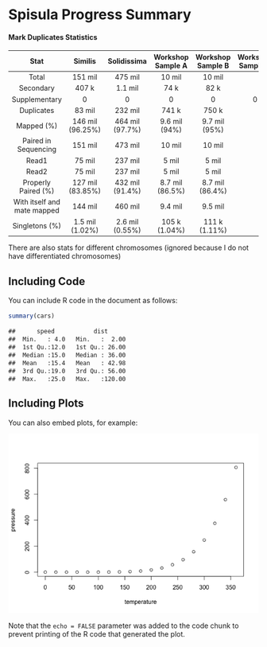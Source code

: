 Spisula Progress Summary
================

#### Mark Duplicates Statistics

|            Stat             |     Similis      |   Solidissima   | Workshop Sample A | Workshop Sample B | Workshop Sample C | Workshop Sample D |
| :-------------------------: | :--------------: | :-------------: | :---------------: | :---------------: | :---------------: | :---------------: |
|            Total            |     151 mil      |     475 mil     |      10 mil       |      10 mil       |                   |                   |
|          Secondary          |      407 k       |     1.1 mil     |       74 k        |       82 k        |                   |                   |
|        Supplementary        |        0         |        0        |         0         |         0         |         0         |                   |
|         Duplicates          |      83 mil      |     232 mil     |       741 k       |       750 k       |                   |                   |
|         Mapped (%)          | 146 mil (96.25%) | 464 mil (97.7%) |   9.6 mil (94%)   |   9.7 mil (95%)   |                   |                   |
|    Paired in Sequencing     |     151 mil      |     473 mil     |      10 mil       |      10 mil       |                   |                   |
|            Read1            |      75 mil      |     237 mil     |       5 mil       |       5 mil       |                   |                   |
|            Read2            |      75 mil      |     237 mil     |       5 mil       |       5 mil       |                   |                   |
|     Properly Paired (%)     | 127 mil (83.85%) | 432 mil (91.4%) |  8.7 mil (86.5%)  |  8.7 mil (86.4%)  |                   |                   |
| With itself and mate mapped |     144 mil      |     460 mil     |      9.4 mil      |      9.5 mil      |                   |                   |
|       Singletons (%)        | 1.5 mil (1.02%)  | 2.6 mil (0.55%) |   105 k (1.04%)   |   111 k (1.11%)   |                   |                   |

There are also stats for different chromosomes (ignored because I do not
have differentiated chromosomes)

## Including Code

You can include R code in the document as follows:

``` r
summary(cars)
```

    ##      speed           dist       
    ##  Min.   : 4.0   Min.   :  2.00  
    ##  1st Qu.:12.0   1st Qu.: 26.00  
    ##  Median :15.0   Median : 36.00  
    ##  Mean   :15.4   Mean   : 42.98  
    ##  3rd Qu.:19.0   3rd Qu.: 56.00  
    ##  Max.   :25.0   Max.   :120.00

## Including Plots

You can also embed plots, for example:

![](ProgressSummary_files/figure-gfm/pressure-1.png)<!-- -->

Note that the `echo = FALSE` parameter was added to the code chunk to
prevent printing of the R code that generated the plot.
